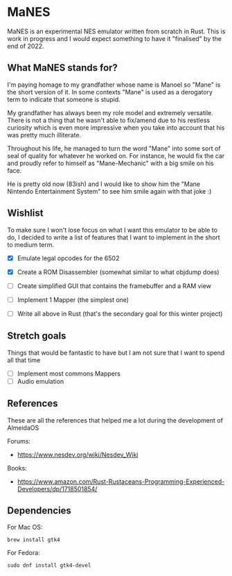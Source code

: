 # MaNES

MaNES is an experimental NES emulator written from scratch in Rust. This is work in progress and I would expect something to have it "finalised" by the end of 2022.

## What MaNES stands for?
I'm paying homage to my grandfather whose name is Manoel so "Mane" is the short version of it. In some contexts "Mane" is used as a derogatory term to indicate that someone is stupid. 

My grandfather has always been my role model and extremely versatile. There is not a thing that he wasn't able to fix/amend due to his restless curiosity which is even more impressive when you take into account that his was pretty much illiterate. 

Throughout his life, he managed to turn the word "Mane" into some sort of seal of quality for whatever he worked on. For instance, he would fix the car and proudly refer to himself as "Mane-Mechanic" with a big smile on his face.

He is pretty old now (83ish) and I would like to show him the "Mane Nintendo Entertainment System" to see him smile again with that joke :)

## Wishlist
To make sure I won't lose focus on what I want this emulator to be able to do, I decided to write a list of features
that I want to implement in the short to medium term.

- [X] Emulate legal opcodes for the 6502
- [X] Create a ROM Disassembler (somewhat similar to what objdump does)
- [ ] Create simplified GUI that contains the framebuffer and a RAM view
- [ ] Implement 1 Mapper (the simplest one) 
- [ ] Write all above in Rust (that's the secondary goal for this winter project)


## Stretch goals
Things that would be fantastic to have but I am not sure that I want to spend all that time

- [ ] Implement most commons Mappers
- [ ] Audio emulation

## References
These are all the references that helped me a lot during the development of AlmeidaOS

Forums:
- https://www.nesdev.org/wiki/Nesdev_Wiki

Books:
- https://www.amazon.com/Rust-Rustaceans-Programming-Experienced-Developers/dp/1718501854/ 

## Dependencies

For Mac OS:
```{bash}
brew install gtk4
```

For Fedora:
```{bash}
sudo dnf install gtk4-devel
```
